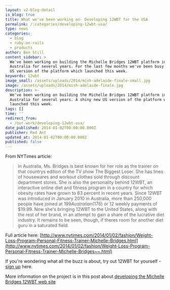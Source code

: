 ```yaml
---
layout: v2-blog-detail
is_blog: true
title: What we've been working on- Developing 12WBT for the USA
permalink: /:categories/developing-12wbt-usa/
type: news
categories:
  - blog
  - ruby-on-rails
  - products
author: Ben Still
content_sidebar: >
  We've been working on building the Michelle Bridges 12WBT platform in
  Australia for several years. For the last few months we've been busy on a new,
  US version of the platform which launched this week.
keywords: 12wbt
image_small: /assets/uploads/2014/mish-adelaide-finale-small.jpg
image: /assets/uploads/2014/mish-adelaide-finale.jpg
description: >-
  We've been working on building the Michelle Bridges 12WBT platform in
  Australia for several years. A shiny new US version of the platform which
  launched this week.
tags: []
time: ''
redirect_from:
  - /our-work/developing-12wbt-usa/
date_published: 2014-01-02T00:00:00.000Z
publisher: Red Ant
updated_at: 2014-01-02T00:00:00.000Z
published: false
---
```


From NYTimes article:

> In Australia, Ms. Bridges is best known for her role as the trainer on that countrys edition of the TV show The Biggest Loser. She has lines of housewares and workout clothes sold through discount department stores. She is also the personality behind 12WBT, an interactive online diet and fitness program in a country for which obesity rates have grown to 63 percent in recent years. Since 12WBT was introduced in January 2010 in Australia, more than 250,000 people have joined at $199 Australian ($176) or 12 weekly payments of $19.99. Now she's bringing 12WBT to the United States, along with the rest of her brand, in an attempt to gain a share of the lucrative diet industry. It remains to be seen, though, if theres room for another diet guru in a saturated field.

Full article here: [http://www.nytimes.com/2014/01/02/fashion/Weight-Loss-Program-Personal-Fitness-Trainer-Michelle-Bridges.html](http://www.nytimes.com/2014/01/02/fashion/Weight-Loss-Program-Personal-Fitness-Trainer-Michelle-Bridges~~.html)

If you're wondering what all the buzz is about, try out 12WBT for yourself - [sign up](https://go.12wbt.com/sign-up/) here.

More information on the project is in this post about [developing the Michelle Bridges 12WBT web site](/our-work/our-work-michelle-bridges-12wbt-build/)
